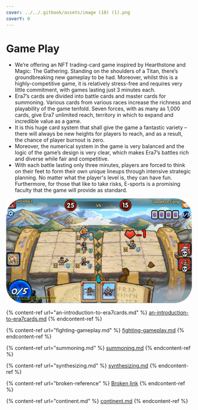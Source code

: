 ```yaml
---
cover: ../../.gitbook/assets/image (18) (1).png
coverY: 0
---
```


# Game Play



* We’re offering an NFT trading-card game inspired by Hearthstone and Magic: The Gathering. Standing on the shoulders of a Titan, there’s groundbreaking new gameplay to be had. Moreover, whilst this is a highly-competitive game, it is relatively stress-free and requires very little commitment, with games lasting just 3 minutes each.
* Era7’s cards are divided into battle cards and master cards for summoning. Various cards from various races increase the richness and playability of the game tenfold. Seven forces, with as many as 1,000 cards, give Era7 unlimited reach, territory in which to expand and incredible value as a game.
* It is this huge card system that shall give the game a fantastic variety – there will always be new heights for players to reach, and as a result, the chance of player burnout is zero.
* Moreover, the numerical system in the game is very balanced and the logic of the game’s design is very clear, which makes Era7’s battles rich and diverse while fair and competitive.
* With each battle lasting only three minutes, players are forced to think on their feet to form their own unique lineups through intensive strategic planning. No matter what the player's level is, they can have fun. Furthermore, for those that like to take risks, E-sports is a promising faculty that the game will provide as standard.

![](../../.gitbook/assets/image.png)

{% content-ref url="an-introduction-to-era7cards.md" %}
[an-introduction-to-era7cards.md](an-introduction-to-era7cards.md)
{% endcontent-ref %}

{% content-ref url="fighting-gameplay.md" %}
[fighting-gameplay.md](fighting-gameplay.md)
{% endcontent-ref %}

{% content-ref url="summoning.md" %}
[summoning.md](summoning.md)
{% endcontent-ref %}

{% content-ref url="synthesizing.md" %}
[synthesizing.md](synthesizing.md)
{% endcontent-ref %}

{% content-ref url="broken-reference" %}
[Broken link](broken-reference)
{% endcontent-ref %}

{% content-ref url="continent.md" %}
[continent.md](continent.md)
{% endcontent-ref %}

